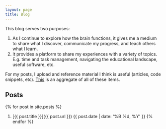 ```yaml
---
layout: page
title: Blog
---
```


This blog serves two purposes:

1. As I continue to explore how the brain functions, it gives me a medium to share what I discover, communicate my progress, and teach others what I learn.
2. It provides a platform to share my experiences with a variety of topics. E.g. time and task management, navigating the educational landscape, useful software, etc.

For my posts, I upload and reference material I think is useful (articles, code snippets, etc). <a href="{{ site.baseurl }}/reference_material.html">This</a> is an aggregate of all of these items.
<br>

## Posts

{% for post in site.posts %}
  1. [{{ post.title }}]({{ post.url }}) {{ post.date | date: '%B %d, %Y' }}
{% endfor %}
  
<!-- <p class="message">
{{post.excerpt}}
</p> -->
